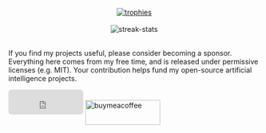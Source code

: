 <p align="center">
  <a href="https://github.com/ryo-ma/github-profile-trophy">
    <img src="https://github-profile-trophy.vercel.app/?username=fkodom&theme=onedark&column=4&row=1&" alt="trophies" />
  </a>
  <br><br>
  <img align="center" src="https://github-readme-streak-stats.herokuapp.com/?user=fkodom&theme=onedark" alt="streak-stats" />
  <br><br>

  If you find my projects useful, please consider becoming a sponsor.  Everything here comes from my free time, and is released under permissive licenses (e.g. MIT).  Your contribution helps fund my open-source artificial intelligence projects.
  <iframe src="https://github.com/sponsors/fkodom/button" title="Sponsor fkodom" height="50" width="150" style="border: 0; border-radius: 6px;"></iframe>
  <a href="https://www.buymeacoffee.com/fkodom">
    <img align="center" src="https://cdn.buymeacoffee.com/buttons/v2/default-yellow.png" height="50" width="150" alt="buymeacoffee" />
  </a>
</p>
